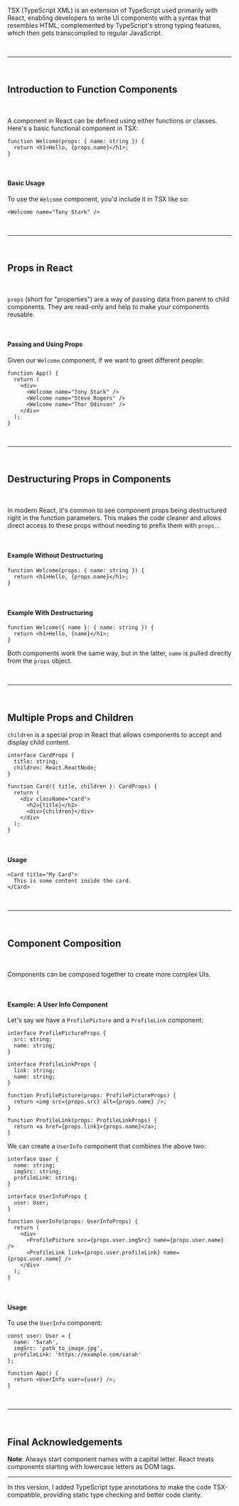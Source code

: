 TSX (TypeScript XML) is an extension of TypeScript used primarily with React, enabling developers to write UI components with a syntax that resembles HTML, complemented by TypeScript's strong typing features, which then gets transcompiled to regular JavaScript.

<br>

---

<br>

## Introduction to Function Components

<br>

A component in React can be defined using either functions or classes. Here's a basic functional component in TSX:

```tsx
function Welcome(props: { name: string }) {
  return <h1>Hello, {props.name}</h1>;
}
```

<br>

#### Basic Usage

To use the `Welcome` component, you'd include it in TSX like so:

```tsx
<Welcome name="Tony Stark" />
```

<br>

---

<br>

## Props in React
<br>

`props` (short for "properties") are a way of passing data from parent to child components. They are read-only and help to make your components reusable.

<br>

#### Passing and Using Props

Given our `Welcome` component, if we want to greet different people:

```tsx
function App() {
  return (
    <div>
      <Welcome name="Tony Stark" />
      <Welcome name="Steve Rogers" />
      <Welcome name="Thor Odinson" />
    </div>
  );
}
```

<br>

---

<br>

## Destructuring Props in Components

<br>

In modern React, it's common to see component props being destructured right in the function parameters. This makes the code cleaner and allows direct access to these props without needing to prefix them with `props.`.

<br>

#### Example Without Destructuring

```tsx
function Welcome(props: { name: string }) {
  return <h1>Hello, {props.name}</h1>;
}
```

<br>

#### Example With Destructuring

```tsx
function Welcome({ name }: { name: string }) {
  return <h1>Hello, {name}</h1>;
}
```

Both components work the same way, but in the latter, `name` is pulled directly from the `props` object.

<br>

---

<br>

## Multiple Props and Children

`children` is a special prop in React that allows components to accept and display child content.

```tsx
interface CardProps {
  title: string;
  children: React.ReactNode;
}

function Card({ title, children }: CardProps) {
  return (
    <div className="card">
      <h2>{title}</h2>
      <div>{children}</div>
    </div>
  );
}
```

<br>

#### Usage

```tsx
<Card title="My Card">
  This is some content inside the card.
</Card>
```

<br>

---

<br>

## Component Composition

<br>

Components can be composed together to create more complex UIs.

<br>

#### Example: A User Info Component

Let's say we have a `ProfilePicture` and a `ProfileLink` component:

```tsx
interface ProfilePictureProps {
  src: string;
  name: string;
}

interface ProfileLinkProps {
  link: string;
  name: string;
}

function ProfilePicture(props: ProfilePictureProps) {
  return <img src={props.src} alt={props.name} />;
}

function ProfileLink(props: ProfileLinkProps) {
  return <a href={props.link}>{props.name}</a>;
}
```

We can create a `UserInfo` component that combines the above two:

```tsx
interface User {
  name: string;
  imgSrc: string;
  profileLink: string;
}

interface UserInfoProps {
  user: User;
}

function UserInfo(props: UserInfoProps) {
  return (
    <div>
      <ProfilePicture src={props.user.imgSrc} name={props.user.name} />
      <ProfileLink link={props.user.profileLink} name={props.user.name} />
    </div>
  );
}
```

<br>

#### Usage

To use the `UserInfo` component:

```tsx
const user: User = {
  name: 'Sarah',
  imgSrc: 'path_to_image.jpg',
  profileLink: 'https://example.com/sarah'
};

function App() {
  return <UserInfo user={user} />;
}
```

<br>

---

<br>

## Final Acknowledgements 

**Note**: Always start component names with a capital letter. React treats components starting with lowercase letters as DOM tags.

---

In this version, I added TypeScript type annotations to make the code TSX-compatible, providing static type checking and better code clarity.
